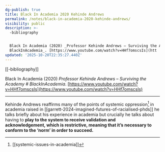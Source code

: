 ```yaml
---
dg-publish: true
title: Black In Academia 2020 Kehinde Andrews
permalink: /notes/black-in-academia-2020-kehinde-andrews/
visibility: public
description: >-
  -bibliography


  Black In Academia (2020) _Professor Kehinde Andrews – Surviving the Academy #
  BlackInAcademia_. [https://www.youtube.com/watch?v=HHf7omscsIs](htt
updated: '2025-10-20T22:35:27.440Z'
---
```

[[-bibliography]]

Black In Academia (2020) _Professor Kehinde Andrews – Surviving the Academy # BlackInAcademia_. [https://www.youtube.com/watch?v=HHf7omscsIs](https://www.youtube.com/watch?v=HHf7omscsIs)

---
Kehinde Andrews reaffirms many of the points of systemic oppression[^1] in academia raised in [[garrett-2024-imagined-futures-of-racialised-phds]] he talks briefly about his experience in academia but crucially he talks about having to **play to the system to receive validation and acknowledgement, which is restrictive, meaning that it’s necessary to conform to the ‘norm’ in order to succeed.** 

[^1]: [[systemic-issues-in-academia]]
